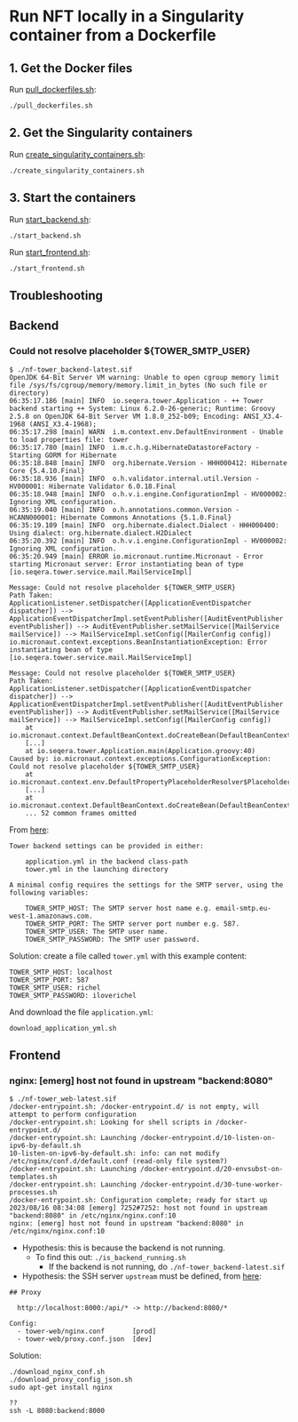 # Run NFT locally in a Singularity container from a Dockerfile



## 1. Get the Docker files

Run [pull_dockerfiles.sh](pull_dockerfiles.sh):

```
./pull_dockerfiles.sh
```

## 2. Get the Singularity containers

Run [create_singularity_containers.sh](create_singularity_containers.sh):

```
./create_singularity_containers.sh
```

## 3. Start the containers

Run [start_backend.sh](start_backend.sh):

```
./start_backend.sh
```

Run [start_frontend.sh](start_frontend.sh):

```
./start_frontend.sh
```

## Troubleshooting

## Backend

### Could not resolve placeholder ${TOWER_SMTP_USER}

```
$ ./nf-tower_backend-latest.sif 
OpenJDK 64-Bit Server VM warning: Unable to open cgroup memory limit file /sys/fs/cgroup/memory/memory.limit_in_bytes (No such file or directory)
06:35:17.186 [main] INFO  io.seqera.tower.Application - ++ Tower backend starting ++ System: Linux 6.2.0-26-generic; Runtime: Groovy 2.5.8 on OpenJDK 64-Bit Server VM 1.8.0_252-b09; Encoding: ANSI_X3.4-1968 (ANSI_X3.4-1968); 
06:35:17.298 [main] WARN  i.m.context.env.DefaultEnvironment - Unable to load properties file: tower
06:35:17.780 [main] INFO  i.m.c.h.g.HibernateDatastoreFactory - Starting GORM for Hibernate
06:35:18.848 [main] INFO  org.hibernate.Version - HHH000412: Hibernate Core {5.4.10.Final}
06:35:18.936 [main] INFO  o.h.validator.internal.util.Version - HV000001: Hibernate Validator 6.0.18.Final
06:35:18.948 [main] INFO  o.h.v.i.engine.ConfigurationImpl - HV000002: Ignoring XML configuration.
06:35:19.040 [main] INFO  o.h.annotations.common.Version - HCANN000001: Hibernate Commons Annotations {5.1.0.Final}
06:35:19.109 [main] INFO  org.hibernate.dialect.Dialect - HHH000400: Using dialect: org.hibernate.dialect.H2Dialect
06:35:20.392 [main] INFO  o.h.v.i.engine.ConfigurationImpl - HV000002: Ignoring XML configuration.
06:35:20.949 [main] ERROR io.micronaut.runtime.Micronaut - Error starting Micronaut server: Error instantiating bean of type  [io.seqera.tower.service.mail.MailServiceImpl]

Message: Could not resolve placeholder ${TOWER_SMTP_USER}
Path Taken: ApplicationListener.setDispatcher([ApplicationEventDispatcher dispatcher]) --> ApplicationEventDispatcherImpl.setEventPublisher([AuditEventPublisher eventPublisher]) --> AuditEventPublisher.setMailService([MailService mailService]) --> MailServiceImpl.setConfig([MailerConfig config])
io.micronaut.context.exceptions.BeanInstantiationException: Error instantiating bean of type  [io.seqera.tower.service.mail.MailServiceImpl]

Message: Could not resolve placeholder ${TOWER_SMTP_USER}
Path Taken: ApplicationListener.setDispatcher([ApplicationEventDispatcher dispatcher]) --> ApplicationEventDispatcherImpl.setEventPublisher([AuditEventPublisher eventPublisher]) --> AuditEventPublisher.setMailService([MailService mailService]) --> MailServiceImpl.setConfig([MailerConfig config])
	at io.micronaut.context.DefaultBeanContext.doCreateBean(DefaultBeanContext.java:1719)
	[...]
	at io.seqera.tower.Application.main(Application.groovy:40)
Caused by: io.micronaut.context.exceptions.ConfigurationException: Could not resolve placeholder ${TOWER_SMTP_USER}
	at io.micronaut.context.env.DefaultPropertyPlaceholderResolver$PlaceholderSegment.getValue(DefaultPropertyPlaceholderResolver.java:283)
	[...]
	at io.micronaut.context.DefaultBeanContext.doCreateBean(DefaultBeanContext.java:1693)
	... 52 common frames omitted
```

From [here](https://github.com/seqeralabs/nf-tower/tree/master#backend-settings):

```
Tower backend settings can be provided in either:

    application.yml in the backend class-path
    tower.yml in the launching directory

A minimal config requires the settings for the SMTP server, using the following variables:

    TOWER_SMTP_HOST: The SMTP server host name e.g. email-smtp.eu-west-1.amazonaws.com.
    TOWER_SMTP_PORT: The SMTP server port number e.g. 587.
    TOWER_SMTP_USER: The SMTP user name.
    TOWER_SMTP_PASSWORD: The SMTP user password.

```

Solution: create a file called `tower.yml` with this example content:

```
TOWER_SMTP_HOST: localhost
TOWER_SMTP_PORT: 587
TOWER_SMTP_USER: richel
TOWER_SMTP_PASSWORD: iloverichel
```

And download the file `application.yml`:

```
download_application_yml.sh
```


## Frontend

### nginx: [emerg] host not found in upstream "backend:8080"

```
$ ./nf-tower_web-latest.sif 
/docker-entrypoint.sh: /docker-entrypoint.d/ is not empty, will attempt to perform configuration
/docker-entrypoint.sh: Looking for shell scripts in /docker-entrypoint.d/
/docker-entrypoint.sh: Launching /docker-entrypoint.d/10-listen-on-ipv6-by-default.sh
10-listen-on-ipv6-by-default.sh: info: can not modify /etc/nginx/conf.d/default.conf (read-only file system?)
/docker-entrypoint.sh: Launching /docker-entrypoint.d/20-envsubst-on-templates.sh
/docker-entrypoint.sh: Launching /docker-entrypoint.d/30-tune-worker-processes.sh
/docker-entrypoint.sh: Configuration complete; ready for start up
2023/08/16 08:34:08 [emerg] 7252#7252: host not found in upstream "backend:8080" in /etc/nginx/nginx.conf:10
nginx: [emerg] host not found in upstream "backend:8080" in /etc/nginx/nginx.conf:10
```

 * Hypothesis: this is because the backend is not running.
   * To find this out: `./is_backend_running.sh`
     * If the backend is not running, do `./nf-tower_backend-latest.sif`
 * Hypothesis: the SSH server `upstream` must be defined, from [here](https://github.com/seqeralabs/nf-tower/blob/6e483c48633106f0e157278a94ee74710abe0353/COMPONENTS.md?plain=1#L15):

```
## Proxy 

  http://localhost:8000:/api/* -> http://backend:8080/*  

Config: 
  - tower-web/nginx.conf       [prod]
  - tower-web/proxy.conf.json  [dev]
```

Solution:

```
./download_nginx_conf.sh
./download_proxy_config_json.sh
sudo apt-get install nginx
```



```
??
ssh -L 8080:backend:8000
```
